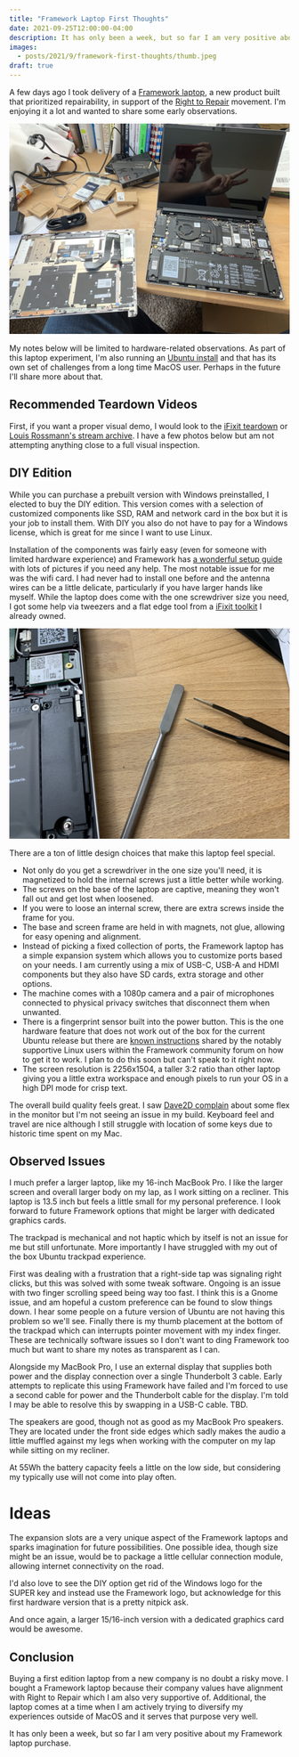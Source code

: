 ```yaml
---
title: "Framework Laptop First Thoughts"
date: 2021-09-25T12:00:00-04:00
description: It has only been a week, but so far I am very positive about my Framework laptop purchase.
images:
  - posts/2021/9/framework-first-thoughts/thumb.jpeg
draft: true
---
```


A few days ago I took delivery of a [Framework laptop][4], a new product built that prioritized repairability, in support of the [Right to Repair][3] movement. I'm enjoying it a lot and wanted to share some early observations. 

[4]: https://frame.work/
[3]: https://www.repair.org/

![Framework laptop](thumb.jpeg)

My notes below will be limited to hardware-related observations. As part of this laptop experiment, I'm also running an [Ubuntu install][5] and that has its own set of challenges from a long time MacOS user. Perhaps in the future I'll share more about that.

[5]: https://ubuntu.com/download/desktop

## Recommended Teardown Videos

First, if you want a proper visual demo, I would look to the [iFixit teardown][1] or [Louis Rossmann's stream archive][2]. I have a few photos below but am not attempting anything close to a full visual inspection.

[1]: https://www.youtube.com/watch?v=AV2umY3R0vw
[2]: https://www.youtube.com/watch?v=vQLws5KfntE

## DIY Edition

While you can purchase a prebuilt version with Windows preinstalled, I elected to buy the DIY edition. This version comes with a selection of customized components like SSD, RAM and network card in the box but it is your job to install them. With DIY you also do not have to pay for a Windows license, which is great for me since I want to use Linux.

Installation of the components was fairly easy (even for someone with limited hardware experience) and Framework has [a wonderful setup guide][7] with lots of pictures if you need any help. The most notable issue for me was the wifi card. I had never had to install one before and the antenna wires can be a little delicate, particularly if you have larger hands like myself. While the laptop does come with the one screwdriver size you need, I got some help via tweezers and a flat edge tool from a [iFixit toolkit][6] I already owned.

[7]: https://guides.frame.work/Guide/Framework+Laptop+DIY+Edition+Quick+Start+Guide/57
[6]: https://www.ifixit.com/Store/Tools/Pro-Tech-Toolkit/IF145-307

![Wifi card with tweezers and flat edge.](other-tools.jpeg)

There are a ton of little design choices that make this laptop feel special.

* Not only do you get a screwdriver in the one size you'll need, it is magnetized to hold the internal screws just a little better while working.
* The screws on the base of the laptop are captive, meaning they won't fall out and get lost when loosened.
* If you were to loose an internal screw, there are extra screws inside the frame for you.
* The base and screen frame are held in with magnets, not glue, allowing for easy opening and alignment.
* Instead of picking a fixed collection of ports, the Framework laptop has a simple expansion system which allows you to customize ports based on your needs. I am currently using a mix of USB-C, USB-A and HDMI components but they also have SD cards, extra storage and other options.
* The machine comes with a 1080p camera and a pair of microphones connected to physical privacy switches that disconnect them when unwanted.
* There is a fingerprint sensor built into the power button. This is the one hardware feature that does not work out of the box for the current Ubuntu release but there are [known instructions][9] shared by the notably supportive Linux users within the Framework community forum on how to get it to work. I plan to do this soon but can't speak to it right now.
* The screen resolution is 2256x1504, a taller 3:2 ratio than other laptop giving you a little extra workspace and enough pixels to run your OS in a high DPI mode for crisp text.

[9]: https://community.frame.work/t/fingerprint-scanner-compatibility-with-linux-ubuntu-fedora-etc/1501/18

The overall build quality feels great. I saw [Dave2D complain][8] about some flex in the monitor but I'm not seeing an issue in my build. Keyboard feel and travel are nice although I still struggle with location of some keys due to historic time spent on my Mac.

[8]: https://www.youtube.com/watch?v=vQLws5KfntE

## Observed Issues

I much prefer a larger laptop, like my 16-inch MacBook Pro. I like the larger screen and overall larger body on my lap, as I work sitting on a recliner. This laptop is 13.5 inch but feels a little small for my personal preference. I look forward to future Framework options that might be larger with dedicated graphics cards.

The trackpad is mechanical and not haptic which by itself is not an issue for me but still unfortunate. More importantly I have struggled with my out of the box Ubuntu trackpad experience. 

First was dealing with a frustration that a right-side tap was signaling right clicks, but this was solved with some tweak software. Ongoing is an issue with two finger scrolling speed being way too fast. I think this is a Gnome issue, and am hopeful a custom preference can be found to slow things down. I hear some people on a future version of Ubuntu are not having this problem so we'll see. Finally there is my thumb placement at the bottom of the trackpad which can interrupts pointer movement with my index finger. These are technically software issues so I don't want to ding Framework too much but want to share my notes as transparent as I can.

Alongside my MacBook Pro, I use an external display that supplies both power and the display connection over a single Thunderbolt 3 cable. Early attempts to replicate this using Framework have failed and I'm forced to use a second cable for power and the Thunderbolt cable for the display. I'm told I may be able to resolve this by swapping in a USB-C cable. TBD.

The speakers are good, though not as good as my MacBook Pro speakers. They are located under the front side edges which sadly makes the audio a little muffled against my legs when working with the computer on my lap while sitting on my recliner.

At 55Wh the battery capacity feels a little on the low side, but considering my typically use will not come into play often.

# Ideas

The expansion slots are a very unique aspect of the Framework laptops and sparks imagination for future possibilities. One possible idea, though size might be an issue, would be to package a little cellular connection module, allowing internet connectivity on the road.

I'd also love to see the DIY option get rid of the Windows logo for the SUPER key and instead use the Framework logo, but acknowledge for this first hardware version that is a pretty nitpick ask.

And once again, a larger 15/16-inch version with a dedicated graphics card would be awesome.

## Conclusion

Buying a first edition laptop from a new company is no doubt a risky move. I bought a Framework laptop because their company values have alignment with Right to Repair which I am also very supportive of. Additional, the laptop comes at a time when I am actively trying to diversify my experiences outside of MacOS and it serves that purpose very well.

It has only been a week, but so far I am very positive about my Framework laptop purchase.
